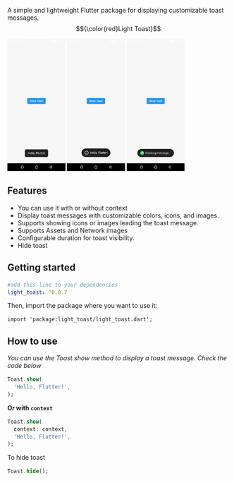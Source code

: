 A simple and lightweight Flutter package for displaying customizable toast messages.
$${\color{red}Light Toast}$$

<img height="300" src="https://raw.githubusercontent.com/Anees7757/light_toast/master/assets/images/img1.png" alt=""/>
<img height="300" src="https://raw.githubusercontent.com/Anees7757/light_toast/master/assets/images/img2.png" alt=""/>
<img height="300" src="https://raw.githubusercontent.com/Anees7757/light_toast/master/assets/images/img3.png" alt=""/>


## Features

- You can use it with or without context
- Display toast messages with customizable colors, icons, and images.
- Supports showing icons or images leading the toast message.
- Supports Assets and Network images
- Configurable duration for toast visibility.
- Hide toast

## Getting started

```yaml
#add this line to your dependencies
light_toast: ^0.0.7
```
Then, import the package where you want to use it:
```
import 'package:light_toast/light_toast.dart';
```

## How to use

_You can use the Toast.show method to display a toast message. Check the code below_


```dart
Toast.show(
  'Hello, Flutter!',
);
```

**Or with `context`**
```dart
Toast.show(
  context: context,
  'Hello, Flutter!',
);
```

To hide toast
```dart
Toast.hide();
```


